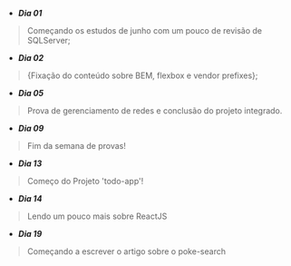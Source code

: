 - **_Dia 01_**
> Começando os estudos de junho com um pouco de revisão de SQLServer;

- **_Dia 02_**
>{Fixação do conteúdo sobre BEM, flexbox e vendor prefixes};

- **_Dia 05_**
>Prova de gerenciamento de redes e conclusão do projeto integrado.

- **_Dia 09_**
>Fim da semana de provas!

- **_Dia 13_**
> Começo do Projeto 'todo-app'!

- **_Dia 14_**
> Lendo um pouco mais sobre ReactJS

- **_Dia 19_**
> Começando a escrever o artigo sobre o poke-search